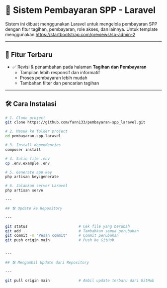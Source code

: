 # 💸 Sistem Pembayaran SPP - Laravel

Sistem ini dibuat menggunakan Laravel untuk mengelola pembayaran SPP dengan fitur tagihan, pembayaran, role akses, dan lainnya.
Untuk template menggunakan https://startbootstrap.com/previews/sb-admin-2

---

## 🚀 Fitur Terbaru

-   ✅ Revisi & penambahan pada halaman **Tagihan dan Pembayaran**
    -   Tampilan lebih responsif dan informatif
    -   Proses pembayaran lebih mudah
    -   Tambahan filter dan pencarian tagihan

---

## 🛠️ Cara Instalasi

```bash
# 1. Clone project
git clone https://github.com/fann133/pembayaran-spp_laravel.git

# 2. Masuk ke folder project
cd pembayaran-spp_laravel

# 3. Install dependencies
composer install

# 4. Salin file .env
cp .env.example .env

# 5. Generate app key
php artisan key:generate

# 6. Jalankan server Laravel
php artisan serve

---

## 🛠️ Update ke Repository

---

git status                       # Cek file yang berubah
git add .                        # Tambahkan semua perubahan
git commit -m "Pesan commit"     # Commit perubahan
git push origin main             # Push ke GitHub


---

## 🛠️ Mengambil Update dari Repository

---

git pull origin main             # Ambil update terbaru dari GitHub

```
